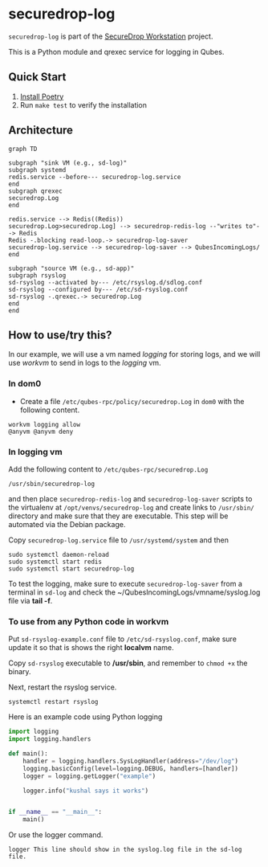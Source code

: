 # securedrop-log

`securedrop-log` is part of the [SecureDrop
Workstation](https://github.com/freedomofpress/securedrop-workstation) project.

This is a Python module and qrexec service for logging in Qubes.

## Quick Start

1. [Install Poetry](https://python-poetry.org/docs/#installing-with-the-official-installer)
2. Run `make test` to verify the installation

## Architecture

```mermaid
graph TD

subgraph "sink VM (e.g., sd-log)"
subgraph systemd
redis.service --before--- securedrop-log.service
end
subgraph qrexec
securedrop.Log
end

redis.service --> Redis((Redis))
securedrop.Log>securedrop.Log] --> securedrop-redis-log --"writes to"--> Redis
Redis -.blocking read-loop.-> securedrop-log-saver
securedrop-log.service --> securedrop-log-saver --> QubesIncomingLogs/
end

subgraph "source VM (e.g., sd-app)"
subgraph rsyslog
sd-rsyslog --activated by--- /etc/rsyslog.d/sdlog.conf
sd-rsyslog --configured by--- /etc/sd-rsyslog.conf
sd-rsyslog -.qrexec.-> securedrop.Log
end
end
```

## How to use/try this?

In our example, we will use a vm named *logging* for storing logs, and we will use
*workvm* to send in logs to the *logging* vm.

### In dom0

- Create a file `/etc/qubes-rpc/policy/securedrop.Log` in `dom0` with the following content.

```
workvm logging allow
@anyvm @anyvm deny
```

### In logging vm

Add the following content to `/etc/qubes-rpc/securedrop.Log`

```
/usr/sbin/securedrop-log
```

and then place `securedrop-redis-log` and `securedrop-log-saver` scripts to the
virtualenv at `/opt/venvs/securedrop-log` and create links to `/usr/sbin/`
directory and make sure that they are executable. This step will be automated via
the Debian package.


Copy `securedrop-log.service` file to `/usr/systemd/system` and then

```
sudo systemctl daemon-reload
sudo systemctl start redis
sudo systemctl start securedrop-log
```

To test the logging, make sure to execute `securedrop-log-saver` from a terminal in `sd-log`
and check the ~/QubesIncomingLogs/vmname/syslog.log file via **tail -f**.


### To use from any Python code in workvm

Put `sd-rsyslog-example.conf` file to `/etc/sd-rsyslog.conf`, make sure update
it so that is shows the right **localvm** name.

Copy `sd-rsyslog` executable to **/usr/sbin**, and remember to `chmod +x`
the binary.

Next, restart the rsyslog service.

```
systemctl restart rsyslog
```


Here is an example code using Python logging

```Python
import logging
import logging.handlers

def main():
    handler = logging.handlers.SysLogHandler(address="/dev/log")
    logging.basicConfig(level=logging.DEBUG, handlers=[handler])
    logger = logging.getLogger("example")

    logger.info("kushal says it works")


if __name__ == "__main__":
    main()

```

Or use the logger command.

```
logger This line should show in the syslog.log file in the sd-log file.
```
